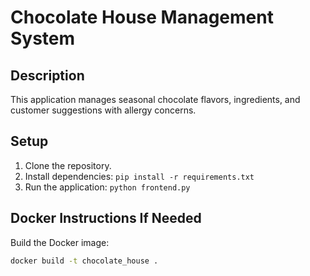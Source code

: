 # Chocolate House Management System

## Description
This application manages seasonal chocolate flavors, ingredients, and customer suggestions with allergy concerns.

## Setup
1. Clone the repository.
2. Install dependencies: `pip install -r requirements.txt`
3. Run the application: `python frontend.py`

## Docker Instructions If Needed
Build the Docker image:
```bash
docker build -t chocolate_house .
